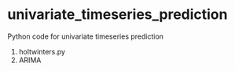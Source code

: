 # univariate_timeseries_prediction
Python code for univariate timeseries prediction

1. holtwinters.py
2. ARIMA


